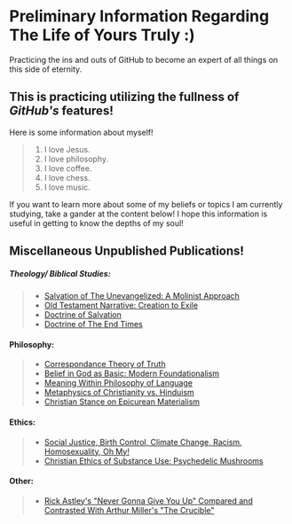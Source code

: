 # Preliminary Information Regarding The Life of Yours Truly :)
Practicing the ins and outs of GitHub to become an expert of all things on this side of eternity. 


## This is practicing utilizing the fullness of *GitHub's* features! ##
Here is some information about myself!
>1. I love Jesus.
>2. I love philosophy.
>3. I love coffee.
>4. I love chess.
>5. I love music.

If you want to learn more about some of my beliefs or topics I am currently studying, take a gander at the content below!
I hope this information is useful in getting to know the depths of my soul!

## Miscellaneous Unpublished Publications! ##

##### Theology/ Biblical Studies:
>- [Salvation of The Unevangelized: A Molinist Approach](https://github.com/gboyette929929/Papers/blob/main/PHI4600%20Final%20Essay.docx)
>- [Old Testament Narrative: Creation to Exile](https://github.com/gboyette929929/Papers/blob/main/OTS%20Creation%20to%20Exile%20Retelling.pdf)
>- [Doctrine of Salvation](https://github.com/gboyette929929/Papers/blob/main/Doctrine%20of%20Salvation.pdf)
>- [Doctrine of The End Times](https://github.com/gboyette929929/Papers/blob/main/Doctrine%20of%20the%20end%20times.pdf)
>  

#### Philosophy:
>- [Correspondance Theory of Truth](https://github.com/gboyette929929/Papers/blob/main/PHI3550%20Knowledge%20Position%20Paper%20%20(1).pdf)
>- [Belief in God as Basic: Modern Foundationalism](https://github.com/gboyette929929/Papers/blob/main/PHI3550%20Knowledge%20Position%20Paper%20%20(2).pdf)
>- [Meaning Within Philosophy of Language](https://github.com/gboyette929929/Papers/blob/main/PHI3550%20Position%20Paper%203.pdf)
>- [Metaphysics of Christianity vs. Hinduism](https://github.com/gboyette929929/Papers/blob/main/Death%20to%20Self%20(PHI2100%20Final%20Essay).pdf)
>- [Christian Stance on Epicurean Materialism](https://github.com/gboyette929929/Papers/blob/main/GB2%20Nature%20of%20Things%20Final%20Essay%20.pdf)
>  

#### Ethics:
>- [Social Justice, Birth Control, Climate Change, Racism, Homosexuality, Oh My!](https://github.com/gboyette929929/Papers/blob/main/ETH5100-SP.2024%20Position%20Statement%20Final.pdf)
>- [Christian Ethics of Substance Use: Psychedelic Mushrooms](https://github.com/gboyette929929/Papers/blob/main/PHI2500%20Final%20Research%20Essay.pdf)
>  

#### Other:
>- [Rick Astley's "Never Gonna Give You Up" Compared and Contrasted With Arthur Miller's "The Crucible"](https://github.com/gboyette929929/Papers/blob/main/Research%20Paper%20ENG1120.pdf)
